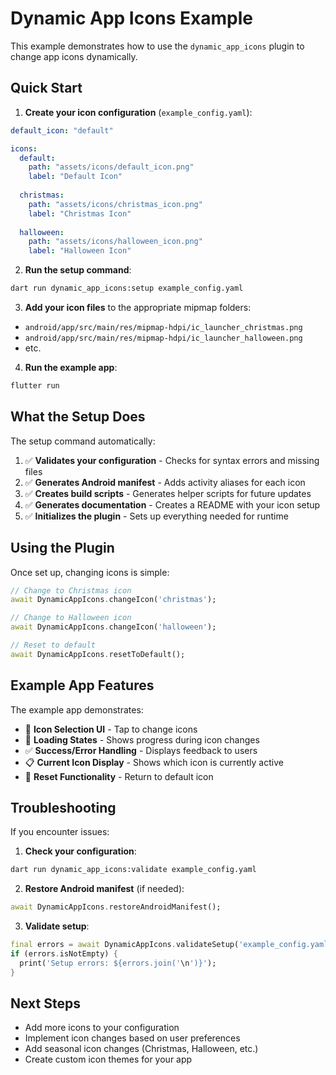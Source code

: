 # Dynamic App Icons Example

This example demonstrates how to use the `dynamic_app_icons` plugin to change app icons dynamically.

## Quick Start

1. **Create your icon configuration** (`example_config.yaml`):
```yaml
default_icon: "default"

icons:
  default:
    path: "assets/icons/default_icon.png"
    label: "Default Icon"
  
  christmas:
    path: "assets/icons/christmas_icon.png"
    label: "Christmas Icon"
  
  halloween:
    path: "assets/icons/halloween_icon.png"
    label: "Halloween Icon"
```

2. **Run the setup command**:
```bash
dart run dynamic_app_icons:setup example_config.yaml
```

3. **Add your icon files** to the appropriate mipmap folders:
- `android/app/src/main/res/mipmap-hdpi/ic_launcher_christmas.png`
- `android/app/src/main/res/mipmap-hdpi/ic_launcher_halloween.png`
- etc.

4. **Run the example app**:
```bash
flutter run
```

## What the Setup Does

The setup command automatically:

1. ✅ **Validates your configuration** - Checks for syntax errors and missing files
2. ✅ **Generates Android manifest** - Adds activity aliases for each icon
3. ✅ **Creates build scripts** - Generates helper scripts for future updates
4. ✅ **Generates documentation** - Creates a README with your icon setup
5. ✅ **Initializes the plugin** - Sets up everything needed for runtime

## Using the Plugin

Once set up, changing icons is simple:

```dart
// Change to Christmas icon
await DynamicAppIcons.changeIcon('christmas');

// Change to Halloween icon
await DynamicAppIcons.changeIcon('halloween');

// Reset to default
await DynamicAppIcons.resetToDefault();
```

## Example App Features

The example app demonstrates:

- 📱 **Icon Selection UI** - Tap to change icons
- 🔄 **Loading States** - Shows progress during icon changes
- ✅ **Success/Error Handling** - Displays feedback to users
- 📋 **Current Icon Display** - Shows which icon is currently active
- 🔄 **Reset Functionality** - Return to default icon

## Troubleshooting

If you encounter issues:

1. **Check your configuration**:
```bash
dart run dynamic_app_icons:validate example_config.yaml
```

2. **Restore Android manifest** (if needed):
```dart
await DynamicAppIcons.restoreAndroidManifest();
```

3. **Validate setup**:
```dart
final errors = await DynamicAppIcons.validateSetup('example_config.yaml');
if (errors.isNotEmpty) {
  print('Setup errors: ${errors.join('\n')}');
}
```

## Next Steps

- Add more icons to your configuration
- Implement icon changes based on user preferences
- Add seasonal icon changes (Christmas, Halloween, etc.)
- Create custom icon themes for your app
